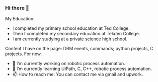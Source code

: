 ### Hi there 👋

My Education:
- I completed my primary school education at Ted College. 
- Then I completed my secondary education at Tekden College. 
- I am currently studying at a private science high school.

Content I have on the page: 
DBM events, commands; python projects, C projects. For now.

- 🔭 I’m currently working on robotic process automation.
- 🌱 I’m currently learning UiPath, C, C++, robotic process automation.
- 📫 How to reach me: You can contact me via gmail and upwork.
